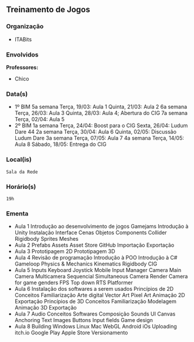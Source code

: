 ## Treinamento de Jogos
### Organização
- ITABits

### Envolvidos

**Professores:**
- Chico

### Data(s)
- 1º BIM
	5a semana
		Terça, 19/03: Aula 1
		Quinta, 21/03: Aula 2
	6a semana
		Terça, 26/03: Aula 3
		Quinta, 28/03: Aula 4; Abertura do CIG
	7a semana
		Terça, 02/04: Aula 5
- 2º BIM
	1a semana
		Terça, 24/04: Boost para o CIG
		Sexta, 26/04: Ludum Dare 44
	2a semana
		Terça, 30/04: Aula 6
		Quinta, 02/05: Discussão Ludum Dare
	3a semana
		Terça, 07/05: Aula 7
	4a semana
		Terça, 14/05: Aula 8
		Sábado, 18/05: Entrega do CIG

	
### Local(is)
	Sala da Rede
	
### Horário(s)
	19h
	
### Ementa
- Aula 1
	Introdução ao desenvolvimento de jogos
	Gamejams
	Introdução à Unity
		Instalação
		Interface
		Cenas
		Objetos
		Components
			Collider
			Rigidbody
			Sprites
			Meshes
- Aula 2
	Prefabs
	Assets
		Asset Store
		GitHub
		Importação
		Exportação
- Aula 3
	Prototipagem 2D
	Prototipagem 3D
- Aula 4
	Revisão de programação
	Introdução à POO
	Introdução à C#
	Gameloop
	Physics & Mechanics
		Kinematics
		Rigidbody
	CIG
- Aula 5
	Inputs
		Keyboard
		Joystick
		Mobile
		Input Manager
	Camera
		Main Camera
		Multicamera
			Sequencial
			Simultaneous
		Camera Render
		Camera for game genders
			FPS
			Top down
			RTS
			Platformer
- Aula 6
	Instalação dos softwares a serem usados
	Princípios de 2D
		Conceitos
		Familiarização
		Arte digital
			Vector Art
			Pixel Art
		Animação 2D
		Exportação
	Princípios de 3D
		Conceitos
		Familiarização
		Modelagem
		Animação 3D
		Exportação
- Aula 7
	Audio
		Conceitos
		Softwares
		Composição
		Sounds
	UI
		Canvas
		Anchoring
		Text
		Images
		Buttons
		Input fields
	Game design
- Aula 8
	Building
		Windows
		Linux
		Mac
		WebGL
		Android
		iOs
	Uploading
		itch.io
		Google Play
		Apple Store
	Versionamento

